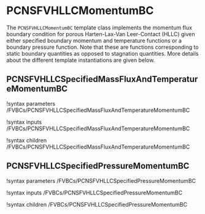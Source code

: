 # PCNSFVHLLCMomentumBC

The `PCNSFVHLLCMomentumBC` template class implements the momentum flux boundary condition for
porous Harten-Lax-Van Leer-Contact (HLLC) given either specified boundary momentum and
temperature functions or a
boundary pressure function. Note that these are functions corresponding to
static boundary quantities as opposed to stagnation quantities. More details
about the different template instantiations are given below.

## PCNSFVHLLCSpecifiedMassFluxAndTemperatureMomentumBC

!syntax parameters /FVBCs/PCNSFVHLLCSpecifiedMassFluxAndTemperatureMomentumBC

!syntax inputs /FVBCs/PCNSFVHLLCSpecifiedMassFluxAndTemperatureMomentumBC

!syntax children /FVBCs/PCNSFVHLLCSpecifiedMassFluxAndTemperatureMomentumBC

## PCNSFVHLLCSpecifiedPressureMomentumBC

!syntax parameters /FVBCs/PCNSFVHLLCSpecifiedPressureMomentumBC

!syntax inputs /FVBCs/PCNSFVHLLCSpecifiedPressureMomentumBC

!syntax children /FVBCs/PCNSFVHLLCSpecifiedPressureMomentumBC
